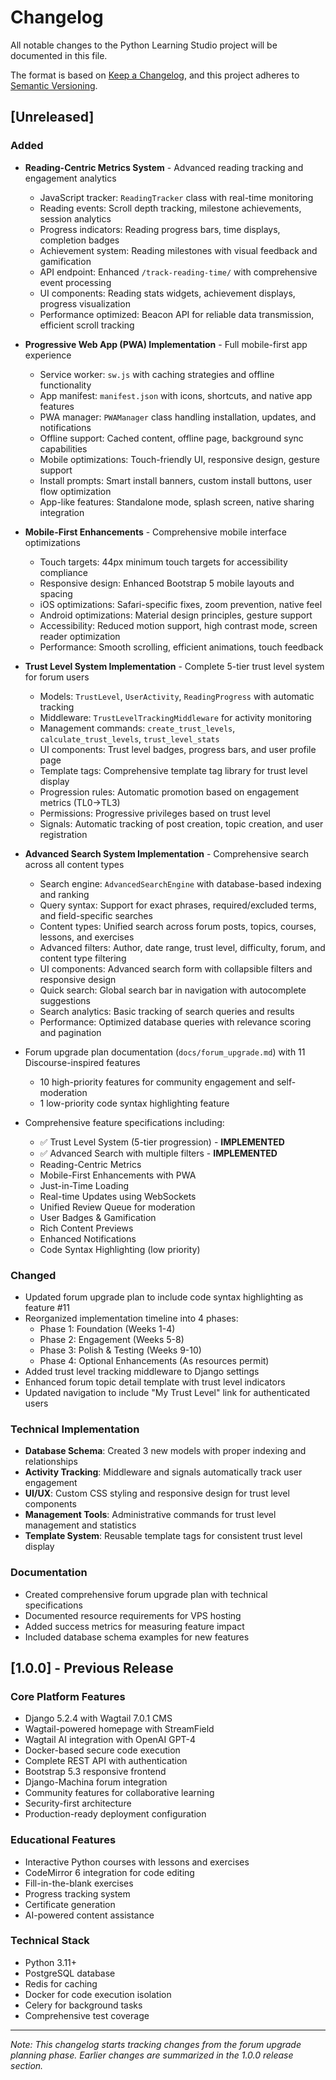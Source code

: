 # Changelog

All notable changes to the Python Learning Studio project will be documented in this file.

The format is based on [Keep a Changelog](https://keepachangelog.com/en/1.0.0/),
and this project adheres to [Semantic Versioning](https://semver.org/spec/v2.0.0.html).

## [Unreleased]

### Added
- **Reading-Centric Metrics System** - Advanced reading tracking and engagement analytics
  - JavaScript tracker: `ReadingTracker` class with real-time monitoring
  - Reading events: Scroll depth tracking, milestone achievements, session analytics
  - Progress indicators: Reading progress bars, time displays, completion badges
  - Achievement system: Reading milestones with visual feedback and gamification
  - API endpoint: Enhanced `/track-reading-time/` with comprehensive event processing
  - UI components: Reading stats widgets, achievement displays, progress visualization
  - Performance optimized: Beacon API for reliable data transmission, efficient scroll tracking

- **Progressive Web App (PWA) Implementation** - Full mobile-first app experience
  - Service worker: `sw.js` with caching strategies and offline functionality
  - App manifest: `manifest.json` with icons, shortcuts, and native app features
  - PWA manager: `PWAManager` class handling installation, updates, and notifications
  - Offline support: Cached content, offline page, background sync capabilities
  - Mobile optimizations: Touch-friendly UI, responsive design, gesture support
  - Install prompts: Smart install banners, custom install buttons, user flow optimization
  - App-like features: Standalone mode, splash screen, native sharing integration

- **Mobile-First Enhancements** - Comprehensive mobile interface optimizations
  - Touch targets: 44px minimum touch targets for accessibility compliance
  - Responsive design: Enhanced Bootstrap 5 mobile layouts and spacing
  - iOS optimizations: Safari-specific fixes, zoom prevention, native feel
  - Android optimizations: Material design principles, gesture support
  - Accessibility: Reduced motion support, high contrast mode, screen reader optimization
  - Performance: Smooth scrolling, efficient animations, touch feedback

- **Trust Level System Implementation** - Complete 5-tier trust level system for forum users
  - Models: `TrustLevel`, `UserActivity`, `ReadingProgress` with automatic tracking
  - Middleware: `TrustLevelTrackingMiddleware` for activity monitoring
  - Management commands: `create_trust_levels`, `calculate_trust_levels`, `trust_level_stats`
  - UI components: Trust level badges, progress bars, and user profile page
  - Template tags: Comprehensive template tag library for trust level display
  - Progression rules: Automatic promotion based on engagement metrics (TL0→TL3)
  - Permissions: Progressive privileges based on trust level
  - Signals: Automatic tracking of post creation, topic creation, and user registration

- **Advanced Search System Implementation** - Comprehensive search across all content types
  - Search engine: `AdvancedSearchEngine` with database-based indexing and ranking
  - Query syntax: Support for exact phrases, required/excluded terms, and field-specific searches
  - Content types: Unified search across forum posts, topics, courses, lessons, and exercises
  - Advanced filters: Author, date range, trust level, difficulty, forum, and content type filtering
  - UI components: Advanced search form with collapsible filters and responsive design
  - Quick search: Global search bar in navigation with autocomplete suggestions
  - Search analytics: Basic tracking of search queries and results
  - Performance: Optimized database queries with relevance scoring and pagination

- Forum upgrade plan documentation (`docs/forum_upgrade.md`) with 11 Discourse-inspired features
  - 10 high-priority features for community engagement and self-moderation
  - 1 low-priority code syntax highlighting feature
- Comprehensive feature specifications including:
  - ✅ Trust Level System (5-tier progression) - **IMPLEMENTED**
  - ✅ Advanced Search with multiple filters - **IMPLEMENTED**
  - Reading-Centric Metrics
  - Mobile-First Enhancements with PWA
  - Just-in-Time Loading
  - Real-time Updates using WebSockets
  - Unified Review Queue for moderation
  - User Badges & Gamification
  - Rich Content Previews
  - Enhanced Notifications
  - Code Syntax Highlighting (low priority)

### Changed
- Updated forum upgrade plan to include code syntax highlighting as feature #11
- Reorganized implementation timeline into 4 phases:
  - Phase 1: Foundation (Weeks 1-4)
  - Phase 2: Engagement (Weeks 5-8)
  - Phase 3: Polish & Testing (Weeks 9-10)  
  - Phase 4: Optional Enhancements (As resources permit)
- Added trust level tracking middleware to Django settings
- Enhanced forum topic detail template with trust level indicators
- Updated navigation to include "My Trust Level" link for authenticated users

### Technical Implementation
- **Database Schema**: Created 3 new models with proper indexing and relationships
- **Activity Tracking**: Middleware and signals automatically track user engagement
- **UI/UX**: Custom CSS styling and responsive design for trust level components
- **Management Tools**: Administrative commands for trust level management and statistics
- **Template System**: Reusable template tags for consistent trust level display

### Documentation
- Created comprehensive forum upgrade plan with technical specifications
- Documented resource requirements for VPS hosting
- Added success metrics for measuring feature impact
- Included database schema examples for new features

## [1.0.0] - Previous Release

### Core Platform Features
- Django 5.2.4 with Wagtail 7.0.1 CMS
- Wagtail-powered homepage with StreamField
- Wagtail AI integration with OpenAI GPT-4
- Docker-based secure code execution
- Complete REST API with authentication
- Bootstrap 5.3 responsive frontend
- Django-Machina forum integration
- Community features for collaborative learning
- Security-first architecture
- Production-ready deployment configuration

### Educational Features
- Interactive Python courses with lessons and exercises
- CodeMirror 6 integration for code editing
- Fill-in-the-blank exercises
- Progress tracking system
- Certificate generation
- AI-powered content assistance

### Technical Stack
- Python 3.11+
- PostgreSQL database
- Redis for caching
- Docker for code execution isolation
- Celery for background tasks
- Comprehensive test coverage

---

*Note: This changelog starts tracking changes from the forum upgrade planning phase. Earlier changes are summarized in the 1.0.0 release section.*